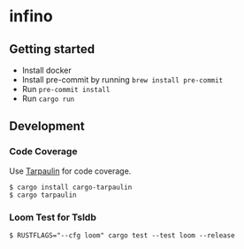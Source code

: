 # infino

## Getting started

* Install docker
* Install pre-commit by running `brew install pre-commit`
* Run `pre-commit install`
* Run `cargo run`

## Development

### Code Coverage

Use [Tarpaulin](https://github.com/xd009642/tarpaulin) for code coverage.

```
$ cargo install cargo-tarpaulin
$ cargo tarpaulin
```

### Loom Test for Tsldb

```
$ RUSTFLAGS="--cfg loom" cargo test --test loom --release
```
